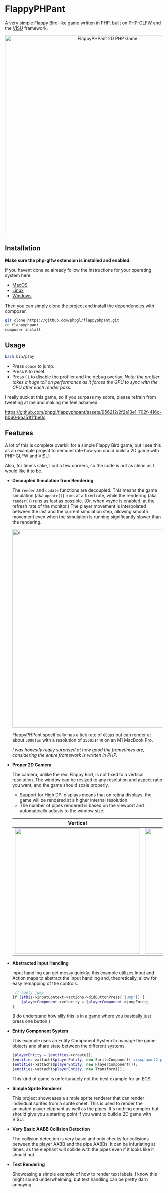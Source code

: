 # FlappyPHPant

A very simple Flappy Bird-like game written in PHP, built on [PHP-GLFW](http://github.com/mario-deluna/php-glfw) and the [VISU](https://github.com/phpgl/visu) framework.

<p align="center">
   <img width="640" src="https://github.com/phpgl/flappyphpant/assets/956212/9d32a533-73cb-40e6-b940-7976b765d658" alt="FlappyPHPant 2D PHP Game">
</p>

## Installation

**Make sure the php-glfw extension is installed and enabled.**

If you havent done so already follow the instructions for your operating system here: 
 * [MacOS](https://phpgl.net/getting-started/installation/install-macos.html)
 * [Linux](https://phpgl.net/getting-started/installation/install-linux.html)
 * [Windows](https://phpgl.net/getting-started/installation/install-windows.html)

Then you can simply clone the project and install the dependencies with composer.

```bash
git clone https://github.com/phpgl/flappyphpant.git
cd flappyphpant
composer install
```

## Usage

```bash
bash bin/play
```

 * Press `space` to jump.
 * Press `R` to reset.
 * Press `F1` to disable the profiler and the debug overlay.
   _Note: the profiler takes a huge toll on performance as it forces the GPU to sync with the CPU after each render pass._

I really suck at this game, so if you surpass my score, please refrain from tweeting at me and making me feel ashamed.

https://github.com/phpgl/flappyphpant/assets/956212/2f2a13e1-702f-416c-b060-9aa51f1fbe0c

## Features

A lot of this is complete overkill for a simple Flappy Bird game, but I see this as an example project to demonstrate how you could build a 2D game with PHP-GLFW and VISU.

Also, for time's sake, I cut a few corners, so the code is not as clean as I would like it to be.

 - **Decoupled Simulation from Rendering**

   The `render` and `update` functions are decoupled. 
   This means the game simulation (aka `update()`) runs at a fixed rate, while the rendering (aka `render()`) runs as fast as possible.
   (Or, when vsync is enabled, at the refresh rate of the monitor.)
   The player movement is interpolated between the last and the current simulation step, allowing smooth movement even when the simulation is running significantly slower than the rendering.

   <img width="634" alt="s" src="https://github.com/phpgl/flappyphpant/assets/956212/eb7c1d03-a1bc-497f-806a-a95da00d7f43">

   FlappyPHPant specifically has a tick rate of `60ups` but can render at about `3000fps` with a resolution of `2560x1440` on an M1 MacBook Pro.

   _I was honestly really surprised at how good the frametimes are, considering the entire framework is written in PHP._

 - **Proper 2D Camera**

    The camera, unlike the real Flappy Bird, is not fixed to a vertical resolution. 
    The window can be resized to any resolution and aspect ratio you want, and the game should scale properly.

     * Support for High DPI displays means that on retina displays, the game will be rendered at a higher internal resolution.
     * The number of pipes rendered is based on the viewport and automatically adjusts to the window size.

    | Vertical   | Horizontal  |
    |------------|-------------|
    | <img width="400" src="https://github.com/phpgl/flappyphpant/assets/956212/10238007-f2ce-4e87-9e8c-c307e3f53a13"> | <img src="https://github.com/phpgl/flappyphpant/assets/956212/b72cd792-927a-438d-839a-030653cfc34e" width="400"> |
    
 - **Abstracted Input Handling**

    Input handling can get messy quickly; this example utilizes Input and Action maps to abstract the input handling and, theoretically, allow for easy remapping of the controls.

    ```php
     // apply jump
    if ($this->inputContext->actions->didButtonPress('jump')) {
        $playerComponent->velocity = $playerComponent->jumpForce;
    }
    ```

    (I do understand how silly this is in a game where you basically just press one button.)

 - **Entity Component System**

    This example uses an Entity Component System to manage the game objects and share state between the different systems.

    ```php
    $playerEntity = $entities->create();
    $entities->attach($playerEntity, new SpriteComponent('visuphpant2.png'));
    $entities->attach($playerEntity, new PlayerComponent());
    $entities->attach($playerEntity, new Transform());
    ```

    This kind of game is unfortunately not the best example for an ECS.

 - **Simple Sprite Renderer**

    This project showcases a simple sprite renderer that can render individual sprites from a sprite sheet.
    This is used to render the animated player elephant as well as the pipes. It's nothing complex but should give you a starting point if you want to build a 2D game with VISU.

 - **Very Basic AABB Collision Detection**

    The collision detection is very basic and only checks for collisions between the player AABB and the pipe AABBs.
    It can be infuriating at times, as the elephant will collide with the pipes even if it looks like it should not.

 - **Text Rendering**

    Showcasing a simple example of how to render text labels. I know this might sound underwhelming, but text handling can be pretty darn annoying.
